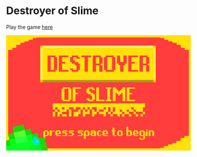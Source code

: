 # Destroyer of Slime

Play the game [here](https://fiskoal.github.io/destroyer-of-slime)

[![Title Screen](/assets/images/title-screen.png)](https://fiskoal.github.io/destroyer-of-slime)
